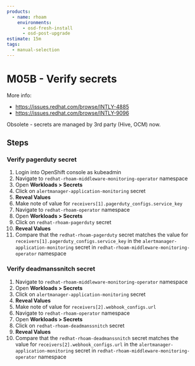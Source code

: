 ```yaml
---
products:
  - name: rhoam
    environments:
      - osd-fresh-install
      - osd-post-upgrade
estimate: 15m
tags:
  - manual-selection
---
```


# M05B - Verify secrets

More info:

- <https://issues.redhat.com/browse/INTLY-4885>
- <https://issues.redhat.com/browse/INTLY-9096>

Obsolete - secrets are managed by 3rd party (Hive, OCM) now.

## Steps

### Verify pagerduty secret

1. Login into OpenShift console as kubeadmin
2. Navigate to `redhat-rhoam-middleware-monitoring-operator` namespace
3. Open **Workloads > Secrets**
4. Click on `alertmanager-application-monitoring` secret
5. **Reveal Values**
6. Make note of value for `receivers[1].pagerduty_configs.service_key`
7. Navigate to `redhat-rhoam-operator` namespace
8. Open **Workloads > Secrets**
9. Click on `redhat-rhoam-pagerduty` secret
10. **Reveal Values**
11. Compare that the `redhat-rhoam-pagerduty` secret matches the value for `receivers[1].pagerduty_configs.service_key` in the `alertmanager-application-monitoring` secret in `redhat-rhoam-middleware-monitoring-operator` namespace

### Verify deadmanssnitch secret

1. Navigate to `redhat-rhoam-middleware-monitoring-operator` namespace
2. Open **Workloads > Secrets**
3. Click on `alertmanager-application-monitoring` secret
4. **Reveal Values**
5. Make note of value for `receivers[2].webhook_configs.url`
6. Navigate to `redhat-rhoam-operator` namespace
7. Open **Workloads > Secrets**
8. Click on `redhat-rhoam-deadmanssnitch` secret
9. **Reveal Values**
10. Compare that the `redhat-rhoam-deadmanssnitch` secret matches the value for `receivers[2].webhook_configs.url` in the `alertmanager-application-monitoring` secret in `redhat-rhoam-middleware-monitoring-operator` namespace
